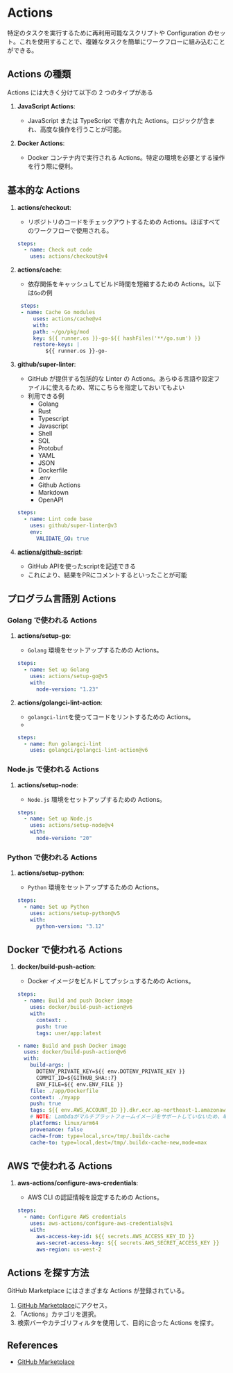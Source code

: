 # Actions

特定のタスクを実行するために再利用可能なスクリプトや Configuration のセット。これを使用することで、複雑なタスクを簡単にワークフローに組み込むことができる。

## Actions の種類

Actions には大きく分けて以下の 2 つのタイプがある

1. **JavaScript Actions**:

   - JavaScript または TypeScript で書かれた Actions。ロジックが含まれ、高度な操作を行うことが可能。

2. **Docker Actions**:
   - Docker コンテナ内で実行される Actions。特定の環境を必要とする操作を行う際に便利。

## 基本的な Actions

1. **actions/checkout**:

   - リポジトリのコードをチェックアウトするための Actions。ほぼすべてのワークフローで使用される。

   ```yaml
   steps:
     - name: Check out code
       uses: actions/checkout@v4
   ```

2. **actions/cache**:

   - 依存関係をキャッシュしてビルド時間を短縮するための Actions。以下は`Go`の例

   ```yaml
    steps:
    - name: Cache Go modules
        uses: actions/cache@v4
        with:
        path: ~/go/pkg/mod
        key: ${{ runner.os }}-go-${{ hashFiles('**/go.sum') }}
        restore-keys: |
            ${{ runner.os }}-go-
   ```

3. **github/super-linter**:

   - GitHub が提供する包括的な Linter の Actions。あらゆる言語や設定ファイルに使えるため、常にこちらを指定しておいてもよい
   - 利用できる例
     - Golang
     - Rust
     - Typescript
     - Javascript
     - Shell
     - SQL
     - Protobuf
     - YAML
     - JSON
     - Dockerfile
     - .env
     - Github Actions
     - Markdown
     - OpenAPI

   ```yaml
   steps:
     - name: Lint code base
       uses: github/super-linter@v3
       env:
         VALIDATE_GO: true
   ```

4. **[actions/github-script](https://github.com/actions/github-script)**:

   - GitHub APIを使ったscriptを記述できる
   - これにより、結果をPRにコメントするといったことが可能

## プログラム言語別 Actions

### Golang で使われる Actions

1. **actions/setup-go**:

   - `Golang` 環境をセットアップするための Actions。

   ```yaml
   steps:
     - name: Set up Golang
       uses: actions/setup-go@v5
       with:
         node-version: "1.23"
   ```

2. **actions/golangci-lint-action**:

   - `golangci-lint`を使ってコードをリントするための Actions。
   -

   ```yaml
   steps:
     - name: Run golangci-lint
       uses: golangci/golangci-lint-action@v6
   ```

### Node.js で使われる Actions

1. **actions/setup-node**:

   - `Node.js` 環境をセットアップするための Actions。

   ```yaml
   steps:
     - name: Set up Node.js
       uses: actions/setup-node@v4
       with:
         node-version: "20"
   ```

### Python で使われる Actions

1. **actions/setup-python**:

   - `Python` 環境をセットアップするための Actions。

   ```yaml
   steps:
     - name: Set up Python
       uses: actions/setup-python@v5
       with:
         python-version: "3.12"
   ```

## Docker で使われる Actions

1. **docker/build-push-action**:

   - Docker イメージをビルドしてプッシュするための Actions。

   ```yaml
   steps:
     - name: Build and push Docker image
       uses: docker/build-push-action@v6
       with:
         context: .
         push: true
         tags: user/app:latest
   ```

   ```yaml
   - name: Build and push Docker image
     uses: docker/build-push-action@v6
     with:
       build-args: |
         DOTENV_PRIVATE_KEY=${{ env.DOTENV_PRIVATE_KEY }}
         COMMIT_ID=${GITHUB_SHA::7}
         ENV_FILE=${{ env.ENV_FILE }}
       file: ./app/Dockerfile
       context: ./myapp
       push: true
       tags: ${{ env.AWS_ACCOUNT_ID }}.dkr.ecr.ap-northeast-1.amazonaws.com/${{ env.ECR_REPOSITORY_NAME }}:${{ env.ECR_IMAGE_TAG }}
       # NOTE: Lambdaがマルチプラットフォームイメージをサポートしていないため、単一のplatformを指定し、provenanceを無効にする
       platforms: linux/arm64
       provenance: false
       cache-from: type=local,src=/tmp/.buildx-cache
       cache-to: type=local,dest=/tmp/.buildx-cache-new,mode=max
   ```

## AWS で使われる Actions

1. **aws-actions/configure-aws-credentials**:

   - AWS CLI の認証情報を設定するための Actions。

   ```yaml
   steps:
     - name: Configure AWS credentials
       uses: aws-actions/configure-aws-credentials@v1
       with:
         aws-access-key-id: ${{ secrets.AWS_ACCESS_KEY_ID }}
         aws-secret-access-key: ${{ secrets.AWS_SECRET_ACCESS_KEY }}
         aws-region: us-west-2
   ```

## Actions を探す方法

GitHub Marketplace にはさまざまな Actions が登録されている。

1. [GitHub Marketplace](https://github.com/marketplace/actions)にアクセス。
2. 「Actions」カテゴリを選択。
3. 検索バーやカテゴリフィルタを使用して、目的に合った Actions を探す。

## References

- [GitHub Marketplace](https://github.com/marketplace/actions)
